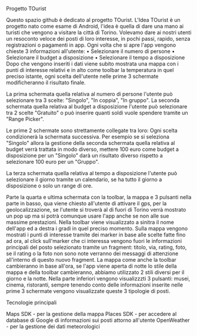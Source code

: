 Progetto TOurist

Questo spazio github è dedicato al progetto TOurist.
L'Idea TOurist è un progetto nato come esame di Android, l'idea è quella di dare una mano ai turisti che vengono a visitare la città di Torino.
Volevamo dare ai nostri utenti un resoconto veloce dei posti di loro interesse, in pochi passi, rapido, senza registrazioni o pagamenti in app. 
Ogni volta che si apre l'app vengono chieste 3 informazioni all'utente:
• Selezionare il numero di persone
• Selezionare il budget a disposizione
• Selezionare il tempo a disposizione
Dopo che vengono inseriti i dati viene subito mostrata una mappa con i punti di interesse relativi e in alto come toolbar la temperatura in quel preciso istante, ogni scelta dell'utente nelle prime 3 schermate modificheranno il risultato finale.

La prima schermata quella relativa al numero di persone l'utente può selezionare tra 3 scelte: "Singolo", "In coppia", "In gruppo".
La seconda schermata quella relativa al budget a disposizione l'utente può selezionare tra 2 scelte "Gratuito" o può inserire quanti soldi vuole spendere tramite un "Range Picker".

Le prime 2 schermate sono strettamente collegate tra loro:
Ogni scelta condizionerà la schermata successiva. Per esempio se si seleziona "Singolo" allora la gestione della seconda schermata quella relativa al budget verrà trattata in modo diverso, mettere 100 euro come budget a disposizione per un "Singolo" darà un risultato diverso rispetto a selezionare 100 euro per un "Gruppo".

La terza schermata quella relativa al tempo a disposizione l'utente può selezionare il giorno tramite un calendario, se ha tutto il giorno a disposizione o solo un range di ore.

Parte la quarta e ultima schermata con la toolbar, la mappa e 3 pulsanti nella parte in basso, qua viene chiesto all'utente di attivare il gps, per la geolocalizzazione, se l'utente si troverà al di fuori di Torino verrà mostrato un pop up ma si potrà comunque usare l'app anche se non alle sue massime prestazioni. 
Nella toolbar viene visualizzato a sinitra il nome dell'app ed a destra i gradi in quel preciso momento.
Sulla mappa vengono mostrati i punti di interesse tramite dei marker in base alle scelte fatte fino ad ora, al click sull'marker che ci interessa vengono fuori le informazioni principali del posto selezionato tramite un fragment: titolo, via, rating, foto, se il rating o la foto non sono note verranno dei messaggi di attenzione all'interno di questo nuovo fragment.
La mappa come anche la toolbar cambieranno in base all'ora, se l'app viene aperta di notte lo stile della mappa e della toolbar cambieranno, abbiamo utilizzato 2 stili diversi per il giorno e la notte.
Nella parte inferiori vengono visualizzzti 3 pulsanti: musei, cinema, ristoranti, sempre tenendo conto delle informazioni inserite nelle prime 3 schermate vengono visualizzate queste 3 tipologie di posti.


Tecnologie principali

Maps SDK - per la gestione della mappa
Places SDK - per accedere al database di Google di informazioni sui posti attorno all'utente
OpenWeather - per la gestione dei dati meteorologici
